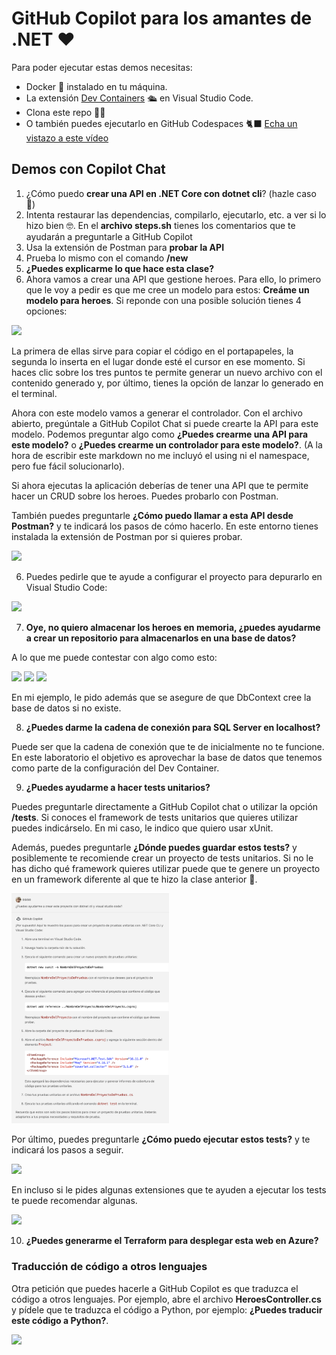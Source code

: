 # GitHub Copilot para los amantes de .NET ❤️

Para poder ejecutar estas demos necesitas:

- Docker 🐋 instalado en tu máquina.
- La extensión [Dev Containers](https://marketplace.visualstudio.com/items?itemName=ms-vscode-remote.remote-containers) 🛳️ en Visual Studio Code.
- Clona este repo 👩‍💻
- O también puedes ejecutarlo en GitHub Codespaces 🐈‍⬛ [Echa un vistazo a este vídeo](https://www.youtube.com/watch?v=0qKG37C8sb8)


## Demos con Copilot Chat

1. ¿Cómo puedo **crear una API en .NET Core con dotnet cli**? (hazle caso 🫡)
2. Intenta restaurar las dependencias, compilarlo, ejecutarlo, etc. a ver si lo hizo bien 🤓. En el **archivo steps.sh** tienes los comentarios que te ayudarán a preguntarle a GitHub Copilot
4. Usa la extensión de Postman para **probar la API**
3. Prueba lo mismo con el comando **/new**
4. **¿Puedes explicarme lo que hace esta clase?**
5. Ahora vamos a crear una API que gestione heroes. Para ello, lo primero que le voy a pedir es que me cree un modelo para estos: **Creáme un modelo para heroes**. Si reponde con una posible solución tienes 4 opciones:

<img src="images/GH%20Copilot%20Chat%20opciones%20cuando%20te%20genera%20código.png" width="50%">

La primera de ellas sirve para copiar el código en el portapapeles, la segunda lo inserta en el lugar donde esté el cursor en ese momento. Si haces clic sobre los tres puntos te permite generar un nuevo archivo con el contenido generado y, por último, tienes la opción de lanzar lo generado en el terminal.

Ahora con este modelo vamos a generar el controlador. Con el archivo abierto, pregúntale a GitHub Copilot Chat si puede crearte la API para este modelo. Podemos preguntar algo como **¿Puedes crearme una API para este modelo?** o **¿Puedes crearme un controlador para este modelo?**. (A la hora de escribir este markdown no me incluyó el using ni el namespace, pero fue fácil solucionarlo).

Si ahora ejecutas la aplicación deberías de tener una API que te permite hacer un CRUD sobre los heroes. Puedes probarlo con Postman.

También puedes preguntarle **¿Cómo puedo llamar a esta API desde Postman?** y te indicará los pasos de cómo hacerlo. En este entorno tienes instalada la extensión de Postman por si quieres probar.

<img src="images/GH%20Copilot%20Chat%20también%20te%20explica%20cómo%20usar%20Postman%20con%20este%20código.png" width="50%">

6. Puedes pedirle que te ayude a configurar el proyecto para depurarlo en Visual Studio Code: 

<img src="images/GH Copilot Chat Cómo puedo hacer que me genere la configuración de VS Code para depurar.png" width="50%">

7. **Oye, no quiero almacenar los heroes en memoria, ¿puedes ayudarme a crear un repositorio para almacenarlos en una base de datos?**

A lo que me puede contestar con algo como esto:

<img src="images/GH Copilot me ayuda a crear un repositorio y la configuración de EF - parte 1.png" width="50%">

<img src="images/GH Copilot me ayuda a crear un repositorio y la configuración de EF - parte 2.png" width="50%">

<img src="images/GH Copilot me ayuda a crear un repositorio y la configuración de EF - parte 3.png" width="50%">

En mi ejemplo, le pido además que se asegure de que DbContext cree la base de datos si no existe.

8. **¿Puedes darme la cadena de conexión para SQL Server en localhost?**

Puede ser que la cadena de conexión que te de inicialmente no te funcione. En este laboratorio el objetivo es aprovechar la base de datos que tenemos como parte de la configuración del Dev Container.

9.  **¿Puedes ayudarme a hacer tests unitarios?**

Puedes preguntarle directamente a GitHub Copilot chat o utilizar la opción **/tests**. Si conoces el framework de tests unitarios que quieres utilizar puedes indicárselo. En mi caso, le indico que quiero usar xUnit.

Además, puedes preguntarle **¿Dónde puedes guardar estos tests?** y posiblemente te recomiende crear un proyecto de tests unitarios. Si no le has dicho qué framework quieres utilizar puede que te genere un proyecto en un framework diferente al que te hizo la clase anterior 😬.

<img src="images/GH Copilot Chat con el comando test te auyda a crear tests.png" width="50%">

Por último, puedes preguntarle **¿Cómo puedo ejecutar estos tests?** y te indicará los pasos a seguir. 

<img src="images/GH%20Copilot%20cómo%20ejecuto%20los%20test%20unitarios.png" width="50%">

En incluso si le pides algunas extensiones que te ayuden a ejecutar los tests te puede recomendar algunas.

<img src="images/GH Copilot recomendación de extensiones para los tests.png" width="50%">

10. **¿Puedes generarme el Terraform para desplegar esta web en Azure?**

### Traducción de código a otros lenguajes

Otra petición que puedes hacerle a GitHub Copilot es que traduzca el código a otros lenguajes. Por ejemplo, abre el archivo **HeroesController.cs** y pídele que te traduzca el código a Python, por ejemplo: **¿Puedes traducir este código a Python?**. 

<img src="images/GH Copilot - Traducción a otros lenguajes.png" width="50%">
